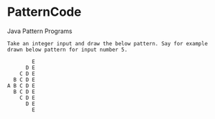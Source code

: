 # PatternCode
Java Pattern Programs


~~~
Take an integer input and draw the below pattern. Say for example drawn below pattern for input number 5.

        E
      D E
    C D E
  B C D E
A B C D E
  B C D E
    C D E
      D E
        E
~~~